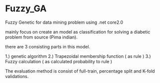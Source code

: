 # Fuzzy_GA
Fuzzy Genetic for data mining problem using .net core2.0

mainly focus on create an model as classification for solving a diabetic problem from source (Pima indian).

there are 3 consisting parts in this model.

1.) genetic algorithm
2.) Trapezoidal membership function ( as rule )
3.) Fuzzy calculation ( as calculated probability to rule )


The evaluation method is consist of full-train, percentage split and K-fold validations.
